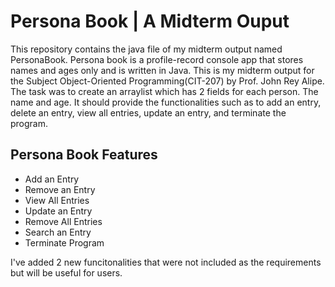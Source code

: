 # Persona Book | A Midterm Ouput

This repository contains the java file of my midterm output named PersonaBook. Persona book is a profile-record console app that stores names and ages only and is written in Java. This is my midterm output for the Subject Object-Oriented Programming(CIT-207) by Prof. John Rey Alipe. The task was to create an arraylist which has 2 fields for each person. The name and age. It should provide the functionalities such as to add an entry, delete an entry, view all entries, update an entry, and terminate the program.

## Persona Book Features

* Add an Entry
* Remove an Entry
* View All Entries
* Update an Entry
* Remove All Entries
* Search an Entry
* Terminate Program

I've added 2 new funcitonalities that were not included as the requirements but will be useful for users.
